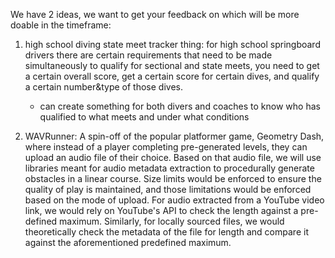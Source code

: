 We have 2 ideas, we want to get your feedback on which will be more doable in the timeframe:

1. high school diving state meet tracker thing: for high school springboard drivers there are certain requirements that need to be made simultaneously to qualify for sectional and state meets, you need to get a certain overall score, get a certain score for certain dives, and qualify a certain number&type of those dives.
    - can create something for both divers and coaches to know who has qualified to what meets and under what conditions

2. WAVRunner: A spin-off of the popular platformer game, Geometry Dash, where instead of a player completing pre-generated levels, they can upload an audio file of their choice. Based on that audio file, we will use libraries meant for audio metadata extraction to procedurally generate obstacles in a linear course. Size limits would be enforced to ensure the quality of play is maintained, and those limitations would be enforced based on the mode of upload. For audio extracted from a YouTube video link, we would rely on YouTube's API to check the length against a pre-defined maximum. Similarly, for locally sourced files, we would theoretically check the metadata of the file for length and compare it against the aforementioned predefined maximum.  
